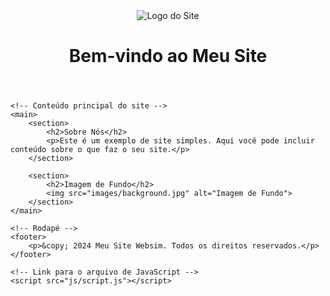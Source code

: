  <!DOCTYPE html>
<html lang="pt-br">
<head>
    <meta charset="UTF-8">
    <meta name="viewport" content="width=device-width, initial-scale=1.0">
    <title>Meu Site Websim</title>
    <!-- Link para o arquivo de estilo CSS -->
    <link rel="stylesheet" href="css/style.css">
</head>
<body>
    <!-- Cabeçalho do site -->
    <header>
        <img src="images/logo.png" alt="Logo do Site">
        <h1>Bem-vindo ao Meu Site</h1>
    </header>

    <!-- Conteúdo principal do site -->
    <main>
        <section>
            <h2>Sobre Nós</h2>
            <p>Este é um exemplo de site simples. Aqui você pode incluir conteúdo sobre o que faz o seu site.</p>
        </section>

        <section>
            <h2>Imagem de Fundo</h2>
            <img src="images/background.jpg" alt="Imagem de Fundo">
        </section>
    </main>

    <!-- Rodapé -->
    <footer>
        <p>&copy; 2024 Meu Site Websim. Todos os direitos reservados.</p>
    </footer>

    <!-- Link para o arquivo de JavaScript -->
    <script src="js/script.js"></script>
</body>
</html>
